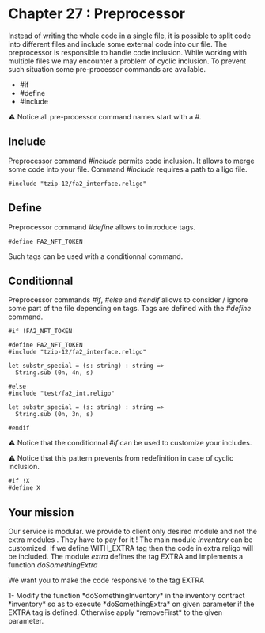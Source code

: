 # Chapter 27 : Preprocessor

<dialog character="mechanics"></dialog>

Instead of writing the whole code in a single file, it is possible to split code into different files and include some external code into our file. The preprocessor is responsible to handle code inclusion. While working with multiple files we may encounter a problem of cyclic inclusion. To prevent such situation some pre-processor commands are available.

* #if
* #define
* #include

⚠️ Notice all pre-processor command names start with a _#_.

## Include

Preprocessor command *#include* permits code inclusion. It allows to merge some code into your file. Command *#include* requires a path to a ligo file. 

```
#include "tzip-12/fa2_interface.religo"
```

## Define

Preprocessor command *#define* allows to introduce tags. 

```
#define FA2_NFT_TOKEN
```

Such tags can be used with a conditionnal command. 


## Conditionnal

Preprocessor commands *#if*, *#else* and *#endif* allows to consider / ignore some part of the file depending on tags. Tags are defined with the *#define* command.

```
#if !FA2_NFT_TOKEN

#define FA2_NFT_TOKEN
#include "tzip-12/fa2_interface.religo"

let substr_special = (s: string) : string =>
  String.sub (0n, 4n, s)

#else
#include "test/fa2_int.religo"

let substr_special = (s: string) : string =>
  String.sub (0n, 3n, s)

#endif
```

⚠️ Notice that the conditionnal *#if* can be used to customize your includes.

⚠️ Notice that this pattern prevents from redefinition in case of cyclic inclusion.

```
#if !X 
#define X
```


## Your mission

Our service is modular. we provide to client only desired module and not the extra modules . They have to pay for it !
The main module *inventory* can be customized. If we define WITH_EXTRA tag then the code in extra.religo will be included.
The module *extra* defines the tag EXTRA and implements a function *doSomethingExtra* 

We want you to make the code responsive to the tag EXTRA
 

<!-- prettier-ignore -->1- Modify the function *doSomethingInventory* in the inventory contract *inventory* so as to execute *doSomethingExtra* on given parameter if the EXTRA tag is defined. Otherwise apply *removeFirst* to the given parameter.

